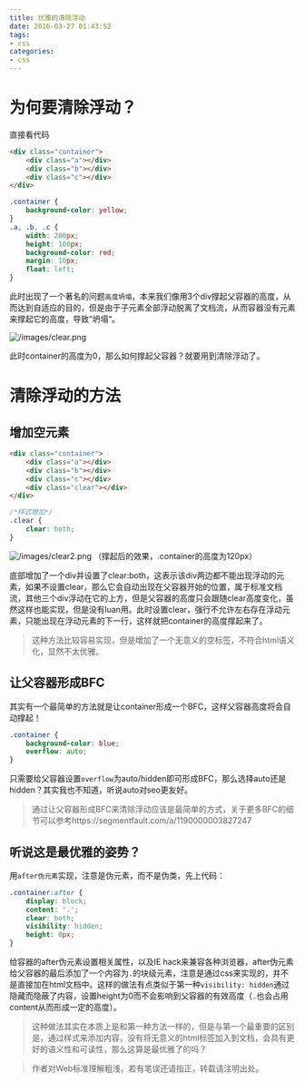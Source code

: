 ```yaml
---
title: 优雅的清除浮动
date: 2016-03-27 01:43:52
tags:
- css
categories:
- css
---
```


# 为何要清除浮动？
直接看代码
```html
<div class="container">
    <div class="a"></div>
    <div class="b"></div>
    <div class="c"></div>
</div>
```

```css
.container {
    background-color: yellow;
}
.a, .b, .c {
    width: 200px;
    height: 100px;
    background-color: red;
    margin: 10px;
    float: left;
}
```
此时出现了一个著名的问题`高度坍塌`，本来我们像用3个div撑起父容器的高度，从而达到自适应的目的，但是由于子元素全部浮动脱离了文档流，从而容器没有元素来撑起它的高度，导致”坍塌“。

![/images/clear.png](/images/clear.png)

此时container的高度为0，那么如何撑起父容器？就要用到清除浮动了。

<!--more-->

# 清除浮动的方法
## 增加空元素
```html
<div class="container">
    <div class="a"></div>
    <div class="b"></div>
    <div class="c"></div>
    <div class="clear"></div>
</div>
```

```css
/*样式增加*/
.clear {
    clear: both;
}
```
![/images/clear2.png](/images/clear2.png)
（撑起后的效果，.container的高度为120px）

底部增加了一个div并设置了clear:both，这表示该div两边都不能出现浮动的元素，如果不设置clear，那么它会自动出现在父容器开始的位置，属于标准文档流，其他三个div浮动在它的上方，但是父容器的高度只会跟随clear高度变化，虽然这样也能实现，但是没有luan用。此时设置clear，强行不允许左右存在浮动元素，只能出现在浮动元素的下一行，这样就把container的高度撑起来了。

> 这种方法比较容易实现，但是增加了一个无意义的空标签，不符合html语义化，显然不太优雅。

## 让父容器形成BFC
其实有一个最简单的方法就是让container形成一个BFC，这样父容器高度将会自动撑起！
```css
.container {
    background-color: blue;
    overflow: auto;
}
```
只需要给父容器设置`overflow`为auto/hidden即可形成BFC，那么选择auto还是hidden？其实我也不知道，听说auto对seo更友好。
> 通过让父容器形成BFC来清除浮动应该是最简单的方式，关于更多BFC的细节可以参考https://segmentfault.com/a/1190000003827247

## 听说这是最优雅的姿势？
用`after伪元素`实现，注意是伪元素，而不是伪类，先上代码：
```css
.container:after {
    display: block;
    content: '.';
    clear: both;
    visibility: hidden;
    height: 0px;
}
```
给容器的after伪元素设置相关属性，以及IE hack来兼容各种浏览器，after伪元素给父容器的最后添加了一个内容为`.`的块级元素，注意是通过css来实现的，并不是直接加在html文档中。这样的做法有点类似于第一种`visibility: hidden`通过隐藏而隐蔽了内容，设置height为0而不会影响到父容器的有效高度（`.`也会占用content从而形成一定的高度）。
> 这种做法其实在本质上是和第一种方法一样的，但是与第一个最重要的区别是，通过样式来添加内容，没有将无意义的html标签加入到文档，会具有更好的语义性和可读性，那么这算是最优雅了的吗？

> 作者对Web标准理解粗浅，若有笔误还请指正，转载请注明出处。
